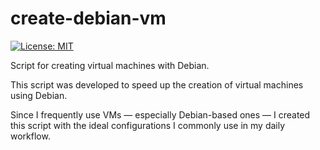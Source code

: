 # create-debian-vm

[![License: MIT](https://img.shields.io/npm/l/react)](https://github.com/alyssongleyson/create-debian-vm/blob/main/LICENSE)

Script for creating virtual machines with Debian.

This script was developed to speed up the creation of virtual machines using Debian.

Since I frequently use VMs — especially Debian-based ones — I created this script with the ideal configurations I commonly use in my daily workflow.

